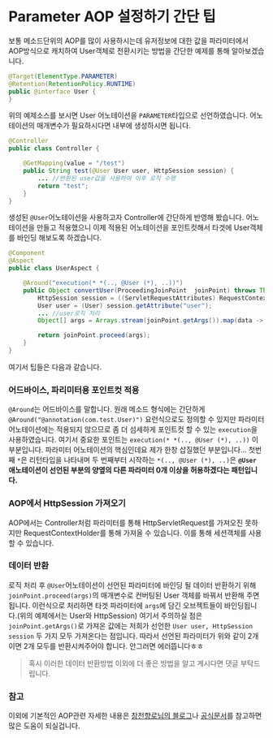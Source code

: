 # Parameter AOP 설정하기 간단 팁
보통 메소드단위의 AOP를 많이 사용하시는데 유저정보에 대한 값을 파라미터에서 AOP방식으로 캐치하여 User객체로 전환시키는 방법을 간단한 예제를 통해 알아보겠습니다.

```java
@Target(ElementType.PARAMETER)
@Retention(RetentionPolicy.RUNTIME)
public @interface User {
}
```
위의 예제소스를 보시면 User 어노테이션을 `PARAMETER`타입으로 선언하였습니다. 어노테이션의 매개변수가 필요하시다면 내부에 생성하시면 됩니다.

```java
@Controller
public class Controller {

    @GetMapping(value = "/test")
    public String test(@User User user, HttpSession session) {
        ... //반환된 user값을 사용하여 이후 로직 수행
        return "test";
    }
}
```
생성된 `@User`어노테이션을 사용하고자 Controller에 간단하게 반영해 봤습니다. 어노테이션을 만들고 적용했으니 이제 적용된 어노테이션을 포인트컷해서 타겟에 User객체를 바인딩 해보도록 하겠습니다.

```java
@Component
@Aspect
public class UserAspect {

    @Around("execution(* *(.., @User (*), ..))")
    public Object convertUser(ProceedingJoinPoint  joinPoint) throws Throwable {
        HttpSession session = ((ServletRequestAttributes) RequestContextHolder.currentRequestAttributes()).getRequest().getSession();
        User user = (User) session.getAttribute("user");
		... //user로직 처리
        Object[] args = Arrays.stream(joinPoint.getArgs()).map(data -> { if(data instanceof User) { data = finalUser; } return data; }).toArray();

        return joinPoint.proceed(args);
    }
}
```
여기서 팁들은 다음과 같습니다.

### 어드바이스, 파리미터용 포인트컷 적용
`@Around`는 어드바이스를 말합니다. 원래 메소드 형식에는 간단하게 `@Around("@annotation(com.test.User)")` 요런식으로도 정의할 수 있지만 파라미터 어노테이션에는 적용되지 않으므로 좀 더 섬세하게 포인트컷 할 수 있는 `execution`을 사용하였습니다. 
여기서 중요한 포인트는 `execution(* *(.., @User (*), ..))` 이 부분입니다. 파라미터 어노테이션의 핵심인데요 제가 한창 삽질했던 부분입니다... 
첫번째 `*`은 리턴타입을 나타내며 두 번째부터 시작하는 `*(.., @User (*), ..)`은  **`@User` 애노테이션이 선언된 부분의 양옆의 다른 파라미터 0개 이상을 허용하겠다는 패턴입니다.**

### AOP에서 HttpSession 가져오기
AOP에서는 Controller처럼 파라미터를 통해 HttpServletRequest를 가져오진 못하지만 RequestContextHolder를 통해 가져올 수 있습니다. 이를 통해 세션객체를 사용할 수 있습니다.

### 데이터 반환
로직 처리 후 `@User`어노테이션이 선언된 파라미터에 바인딩 될 데이터 반환하기 위해 `joinPoint.proceed(args)`의 매개변수로 컨버팅된 User 객체를 바꿔서 반환해 주면 됩니다. 이런식으로 처리하면 타겟 파라미터에 `args`에 담긴 오브젝트들이 
바인딩됩니다.(위의 예제에서는 User와 HttpSession) 여기서 주의하실 점은 `joinPoint.getArgs()`로 가져온 값에는 저희가 선언한 `User user, HttpSession session` 두 가지 모두 가져온다는 점입니다. 
따라서 선언된 파라미터가 위와 같이 2개이면 2개 모두를 반환시켜주어야 합니다. 안그러면 에러뜹니다ㅎㅎ
 
>혹시 이러한 데이터 반환방법 이외에 더 좋은 방법을 알고 계시다면 댓글 부탁드립니다.

### 참고
이외에 기본적인 AOP관련 자세한 내용은 [창천향로님의 블로그](http://jojoldu.tistory.com/71)나 [공식문서](http://docs.spring.io/spring/docs/current/spring-framework-reference/html/aop.html)를 참고하면 많은 도움이 되실겁니다. 
